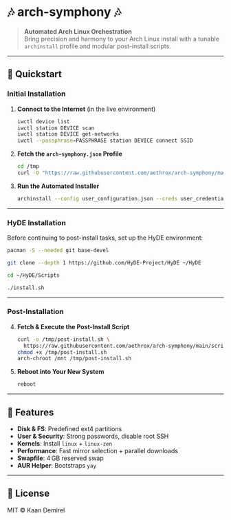 # 🎶 arch-symphony 🎶

> **Automated Arch Linux Orchestration**  
> Bring precision and harmony to your Arch Linux install with a tunable `archinstall` profile and modular post-install scripts.

---

## 🚀 Quickstart

### Initial Installation

1. **Connect to the Internet** (in the live environment)
   ```bash
   iwctl device list
   iwctl station DEVICE scan
   iwctl station DEVICE get-networks
   iwctl --passphrase=PASSPHRASE station DEVICE connect SSID
   ```
2. **Fetch the `arch-symphony.json` Profile**
   ```bash
   cd /tmp
   curl -O "https://raw.githubusercontent.com/aethrox/arch-symphony/main/{user_configuration,user_credentials}.json"
   ```
3. **Run the Automated Installer**
   ```bash
   archinstall --config user_configuration.json --creds user_credentials.json
   ```

---

### HyDE Installation

Before continuing to post-install tasks, set up the HyDE environment:
```bash
pacman -S --needed git base-devel

git clone --depth 1 https://github.com/HyDE-Project/HyDE ~/HyDE

cd ~/HyDE/Scripts

./install.sh
```

---

### Post-Installation

4. **Fetch & Execute the Post-Install Script**
   ```bash
   curl -o /tmp/post-install.sh \
     https://raw.githubusercontent.com/aethrox/arch-symphony/main/scripts/post_install.sh
   chmod +x /tmp/post-install.sh
   arch-chroot /mnt /tmp/post-install.sh
   ```
5. **Reboot into Your New System**
   ```bash
   reboot
   ```

---

## 🔧 Features

- **Disk & FS**: Predefined ext4 partitions
- **User & Security**: Strong passwords, disable root SSH
- **Kernels**: Install `linux` + `linux-zen`
- **Performance**: Fast mirror selection + parallel downloads
- **Swapfile**: 4 GB reserved swap
- **AUR Helper**: Bootstraps `yay`

---

## 📜 License

MIT © Kaan Demirel
